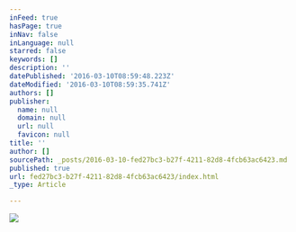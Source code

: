 ```yaml
---
inFeed: true
hasPage: true
inNav: false
inLanguage: null
starred: false
keywords: []
description: ''
datePublished: '2016-03-10T08:59:48.223Z'
dateModified: '2016-03-10T08:59:35.741Z'
authors: []
publisher:
  name: null
  domain: null
  url: null
  favicon: null
title: ''
author: []
sourcePath: _posts/2016-03-10-fed27bc3-b27f-4211-82d8-4fcb63ac6423.md
published: true
url: fed27bc3-b27f-4211-82d8-4fcb63ac6423/index.html
_type: Article

---
```

![](https://the-grid-user-content.s3-us-west-2.amazonaws.com/1a6f8052-614b-4bd5-b502-784e8632b630.jpg)
